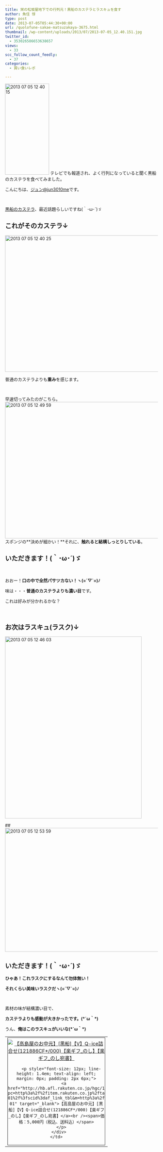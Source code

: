 ```yaml
---
title: 栄の松坂屋地下での行列元！黒船のカステラとラスキュを食す
author: 魚住 惇
type: post
date: 2013-07-05T05:44:30+00:00
url: /quolofune-sakae-matsuzakaya-3675.html
thumbnail: /wp-content/uploads/2013/07/2013-07-05_12.40.151.jpg
twitter_id:
  - 353026586653638657
views:
  - 33
scc_follow_count_feedly:
  - 37
categories:
  - 買い食いレポ

---
```

<img decoding="async" loading="lazy" title="2013-07-05_12.40.15.jpg" src="/wp-content/uploads/2013/07/2013-07-05_12.40.15.jpg" alt="2013 07 05 12 40 15" width="145" height="300" border="0" />  
テレビでも報道され、よく行列になっていると聞く黒船のカステラを食べてみました。

<!--more-->

こんにちは、[ジュン@jun3010me][1]です。

 

[黒船のカステラ][2]、最近話題らしいですね(｀･ω･´)ゞ

## これがそのカステラ↓

<img decoding="async" loading="lazy" title="2013-07-05 12.40.25.jpg" src="/wp-content/uploads/2013/07/2013-07-05-12.40.25.jpg" alt="2013 07 05 12 40 25" width="600" height="450" border="0" /> 

普通のカステラよりも**重み**を感じます。

 

早速切ってみたのがこちら。  
<img decoding="async" loading="lazy" title="2013-07-05 12.49.59.jpg" src="/wp-content/uploads/2013/07/2013-07-05-12.49.59.jpg" alt="2013 07 05 12 49 59" width="600" height="450" border="0" />  
スポンジの**決めが細かい！**それに、**触れると結構しっとりしている**。

## いただきます！(｀･ω･´)ゞ

 

おおー！**口の中で全然パサツカない！ヽ(=´▽\`=)ﾉ**

味は・・・**普通のカステラよりも濃い目**です。

これは好みが分かれるかな？

 

## お次はラスキュ(ラスク)↓  
<img decoding="async" loading="lazy" title="2013-07-05 12.46.03.jpg" src="/wp-content/uploads/2013/07/2013-07-05-12.46.03.jpg" alt="2013 07 05 12 46 03" width="450" height="600" border="0" />  


##<img decoding="async" loading="lazy" title="2013-07-05_12.53.59.jpg" src="/wp-content/uploads/2013/07/2013-07-05_12.53.59.jpg" alt="2013 07 05 12 53 59" width="600" height="408" border="0" /> 

## いただきます！(｀･ω･´)ゞ

**ひゃあ！これラスクにするなんて勿体無い！**

**それくらい美味いラスクだヽ(=´▽\`=)ﾉ**

 

素材の味が結構濃い目で、

**カステラよりも感動が大きかったです。(\*´ω｀\*)**

うん、**俺はこのラスキュがいいな(\*´ω｀\*)**

<table border="0" cellspacing="0" cellpadding="0">
  <tr>
    <td valign="top">
      <div style="border: 1px solid; margin: 0px; padding: 6px 0px; width: 320px; text-align: center; float: left;">
        <a href="http://hb.afl.rakuten.co.jp/hgc/11774a66.ccd49d8d.11774a67.20b33ae6/?pc=http%3a%2f%2fitem.rakuten.co.jp%2ftakashimaya%2f838426-01%2f%3fscid%3daf_link_tbl&m=http%3a%2f%2fm.rakuten.co.jp%2ftakashimaya%2fn%2f838426-01" target="_blank"><img decoding="async" style="margin: 0px; padding: 0px;" src="http://hbb.afl.rakuten.co.jp/hgb/?pc=http%3a%2f%2fthumbnail.image.rakuten.co.jp%2f%400_mall%2ftakashimaya%2fcabinet%2f130529_tyugen02%2f0000838426-01.jpg%3f_ex%3d300x300&m=http%3a%2f%2fthumbnail.image.rakuten.co.jp%2f%400_mall%2ftakashimaya%2fcabinet%2f130529_tyugen02%2f0000838426-01.jpg%3f_ex%3d80x80" alt="【高島屋のお中元】[黒船]【V】Q-ice詰合せ(121886CF*/000)【楽ギフ_のし】【楽ギフ_のし宛書】" border="0" /></a></p> 
        
        <p style="font-size: 12px; line-height: 1.4em; text-align: left; margin: 0px; padding: 2px 6px;">
          <a href="http://hb.afl.rakuten.co.jp/hgc/11774a66.ccd49d8d.11774a67.20b33ae6/?pc=http%3a%2f%2fitem.rakuten.co.jp%2ftakashimaya%2f838426-01%2f%3fscid%3daf_link_tbl&m=http%3a%2f%2fm.rakuten.co.jp%2ftakashimaya%2fn%2f838426-01" target="_blank">【高島屋のお中元】[黒船]【V】Q-ice詰合せ(121886CF*/000)【楽ギフ_のし】【楽ギフ_のし宛書】</a><br /><span>価格：5,000円（税込、送料込）</span>
        </p>
      </div>
    </td>
  </tr>
</table>

 [1]: https://twitter.com/jun3010me
 [2]: http://www.quolofune.com/index/